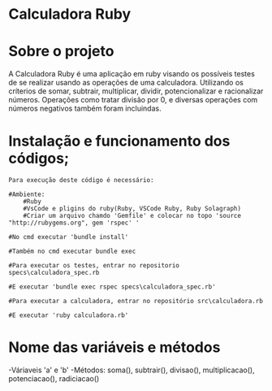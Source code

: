 # Calculadora Ruby

# Sobre o projeto



A Calculadora Ruby é uma aplicação em ruby visando os possíveis testes de se realizar usando as operações de uma calculadora. Utilizando os críterios de somar, subtrair, multiplicar, dividir, potencionalizar e racionalizar números. Operações como tratar divisão por 0, e diversas operações com números negativos também foram incluindas.


# Instalação e funcionamento dos códigos;
    Para execução deste código é necessário:
    
    #Ambiente:
        #Ruby
        #VsCode e pligins do ruby(Ruby, VSCode Ruby, Ruby Solagraph)
        #Criar um arquivo chamdo 'Gemfile' e colocar no topo 'source "http://rubygems.org", gem 'rspec' '
    
    #No cmd executar 'bundle install'
    
    #Também no cmd executar bundle exec
    
    #Para executar os testes, entrar no repositorio specs\calculadora_spec.rb 
    
    #E executar 'bundle exec rspec specs\calculadora_spec.rb'
    
    #Para executar a calculadora, entrar no repositório src\calculadora.rb
    
    #E executar 'ruby calculadora.rb'


# Nome das variáveis e métodos
-Váriaveis 'a' e 'b'
-Métodos: soma(), subtrair(), divisao(), multiplicacao(), potenciacao(), radiciacao()

